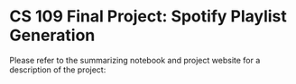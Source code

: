 # CS 109 Final Project: Spotify Playlist Generation

Please refer to the summarizing notebook and project website for a description of the project: 
